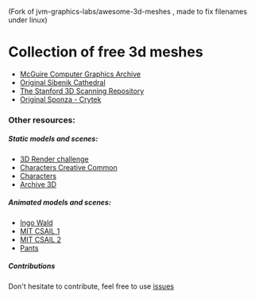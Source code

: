 (Fork of jvm-graphics-labs/awesome-3d-meshes , made to fix filenames under linux)


# Collection of free 3d meshes

- [McGuire Computer Graphics Archive](https://github.com/java-opengl-labs/awesome-3d-meshes/tree/master/McGuire)
- [Original Sibenik Cathedral](https://github.com/java-opengl-labs/awesome-3d-meshes/tree/master/Sibenik%20cathedral%20-%20Marko%20Dabrovic)
- [The Stanford 3D Scanning Repository](https://github.com/java-opengl-labs/awesome-3d-meshes/tree/master/Stanford%203D%20Scanning%20Repository)
- [Original Sponza - Crytek](https://github.com/java-opengl-labs/awesome-3d-meshes/tree/master/sponza%20-%20CryTek)



### Other resources:

##### Static models and scenes:

- [3D Render challenge](http://www.3drender.com/challenges/)
- [Characters Creative Common](http://artist-3d.com/)
- [Characters](http://www.3dvalley.com/3d-models/characters)
- [Archive 3D](http://archive3d.net/)

##### Animated models and scenes:

- [Ingo Wald](http://www.sci.utah.edu/~wald/animrep/)
- [MIT CSAIL 1](http://people.csail.mit.edu/drdaniel/mesh_animation/index.html)
- [MIT CSAIL 2](http://people.csail.mit.edu/drdaniel/dynamic_shape/index.html)
- [Pants](http://www.ryanmwhite.com/research/cloth_cap.html)


##### Contributions

Don't hesitate to contribute, feel free to use [issues](https://github.com/java-opengl-labs/awesome-3d-meshes/issues)
